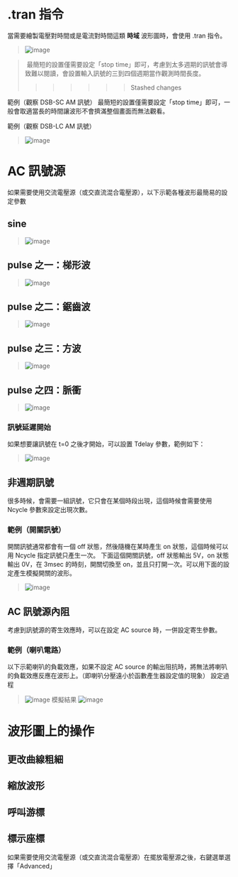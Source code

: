 # .tran 指令
當需要繪製電壓對時間或是電流對時間這類 **時域** 波形圖時，會使用 .tran 指令。

> ![image](https://github.com/bear917/ltspice-exercise/blob/main/lecture3/tran-plot.png)

> ![]()
最簡短的設置僅需要設定「stop time」即可，考慮到太多週期的訊號會導致難以閱讀，會設置輸入訊號的三到四個週期當作觀測時間長度。
>>>>>>> Stashed changes

範例（觀察 DSB-SC AM 訊號）
最簡短的設置僅需要設定「stop time」即可，一般會取適當長的時間讓波形不會擠滿整個畫面而無法觀看。

範例（觀察 DSB-LC AM 訊號）
> ![image](https://github.com/bear917/ltspice-exercise/blob/main/lecture3/tran-stop.png)

# AC 訊號源

如果需要使用交流電壓源（或交直流混合電壓源），以下示範各種波形最簡易的設定參數
## sine
> ![image](https://github.com/bear917/ltspice-exercise/blob/main/lecture3/volt-source-sine.png)
## pulse 之一：梯形波
> ![image](https://github.com/bear917/ltspice-exercise/blob/main/lecture3/volt-source-trapezoid.png)
## pulse 之二：鋸齒波
> ![image](https://github.com/bear917/ltspice-exercise/blob/main/lecture3/volt-source-sawtooth.png)
## pulse 之三：方波
> ![image](https://github.com/bear917/ltspice-exercise/blob/main/lecture3/volt-source-square.png)
## pulse 之四：脈衝
> ![image](https://github.com/bear917/ltspice-exercise/blob/main/lecture3/volt-source-pulse.png)

### 訊號延遲開始
如果想要讓訊號在 t=0 之後才開始，可以設置 Tdelay 參數，範例如下：
> ![image](https://github.com/bear917/ltspice-exercise/blob/main/lecture3/waveform-delay.png)
## 非週期訊號
很多時候，會需要一組訊號，它只會在某個時段出現，這個時候會需要使用 Ncycle 參數來設定出現次數。
### 範例（開關訊號）
開關訊號通常都會有一個 off 狀態，然後隨機在某時產生 on 狀態，這個時候可以用 Ncycle 指定訊號只產生一次。
下面這個開關訊號，off 狀態輸出 5V，on 狀態輸出 0V，在 3msec 的時刻，開關切換至 on，並且只打開一次。可以用下面的設定產生模擬開關的波形。
> ![image](https://github.com/bear917/ltspice-exercise/blob/main/lecture3/waveform-switch-on.png)

## AC 訊號源內阻
考慮到訊號源的寄生效應時，可以在設定 AC source 時，一併設定寄生參數。
### 範例（喇叭電路） 
以下示範喇叭的負載效應，如果不設定 AC source 的輸出阻抗時，將無法將喇叭的負載效應反應在波形上。（即喇叭分壓遠小於函數產生器設定值的現象）
設定過程
> ![image](https://github.com/bear917/ltspice-exercise/blob/main/lecture3/internal-impedance.gif)
模擬結果
> ![image](https://github.com/bear917/ltspice-exercise/blob/main/lecture3/speaker-voltage.png)

# 波形圖上的操作
## 更改曲線粗細
## 縮放波形
## 呼叫游標
## 標示座標

如果需要使用交流電壓源（或交直流混合電壓源）在擺放電壓源之後，右鍵選單選擇「Advanced」

